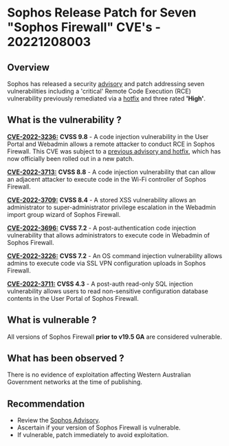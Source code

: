 # **Sophos Release Patch for Seven "Sophos Firewall" CVE's** - 20221208003

## Overview
Sophos has released a security [advisory](https://www.sophos.com/en-us/security-advisories/sophos-sa-20221201-sfos-19-5-0) and patch addressing seven vulnerabilities including a 'critical' Remote Code Execution (RCE) vulnerability previously remediated via a [hotfix](https://www.sophos.com/en-us/security-advisories/sophos-sa-20220923-sfos-rce) and three rated **'High'**.

## What is the vulnerability ?

[**CVE-2022-3236:**](https://nvd.nist.gov/vuln/detail/CVE-2022-3236) **CVSS 9.8** - A code injection vulnerability in the User Portal and Webadmin allows a remote attacker to conduct RCE in Sophos Firewall. This CVE was subject to a [previous advisory and hotfix](https://www.sophos.com/en-us/security-advisories/sophos-sa-20220923-sfos-rce), which has now officially been rolled out in a new patch.

[**CVE-2022-3713:**](https://nvd.nist.gov/vuln/detail/CVE-2022-3713) **CVSS 8.8** - A code injection vulnerability that can allow an adjacent attacker to execute code in the Wi-Fi controller of Sophos Firewall.

[**CVE-2022-3709:**](https://nvd.nist.gov/vuln/detail/CVE-2022-3709) **CVSS 8.4** - A stored XSS vulnerability allows an administrator to super-administrator privilege escalation in the Webadmin import group wizard of Sophos Firewall.

[**CVE-2022-3696:**](https://nvd.nist.gov/vuln/detail/CVE-2022-3696) **CVSS 7.2** - A post-authentication code injection vulnerability that allows administrators to execute code in Webadmin of Sophos Firewall.

[**CVE-2022-3226:**](https://nvd.nist.gov/vuln/detail/CVE-2022-3226) **CVSS 7.2** - An OS command injection vulnerability allows admins to execute code via SSL VPN configuration uploads in Sophos Firewall.

[**CVE-2022-3711:**](https://nvd.nist.gov/vuln/detail/CVE-2022-3711) **CVSS 4.3** - A post-auth read-only SQL injection vulnerability allows users to read non-sensitive configuration database contents in the User Portal of Sophos Firewall.

## What is vulnerable ? 
All versions of Sophos Firewall **prior to v19.5 GA** are considered vulnerable.

## What has been observed ?
There is no evidence of exploitation affecting Western Australian Government networks at the time of publishing.

## Recommendation
-   Review the [Sophos Advisory](https://www.sophos.com/en-us/security-advisories/sophos-sa-20221201-sfos-19-5-0).
-   Ascertain if your version of Sophos Firewall is vulnerable.
-   If vulnerable, patch immediately to avoid exploitation.
